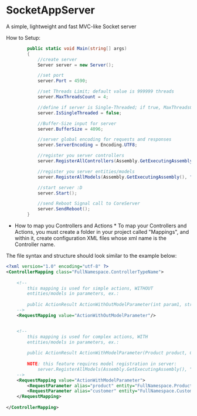 # SocketAppServer
A simple, lightweight and fast MVC-like Socket server


How to Setup:
```C#
        public static void Main(string[] args)
        {
            //create server
            Server server = new Server();

            //set port
            server.Port = 4590;

            //set Threads Limit; default value is 999999 threads
            server.MaxThreadsCount = 4;

            //define if server is Single-Threaded; if true, MaxThreadsCount is ignored
            server.IsSingleThreaded = false;

            //Buffer-Size input for server
            server.BufferSize = 4096;

            //server global encoding for requests and responses
            server.ServerEncoding = Encoding.UTF8;

            //register you server controllers
            server.RegisterAllControllers(Assembly.GetExecutingAssembly(), "FullNamespaceNameForControllers");

            //register you server entities/models
            server.RegisterAllModels(Assembly.GetExecutingAssembly(), "FullNamespaceNameForModels");

            //start server :D
            server.Start();

            //send Reboot Signal call to CoreServer
            server.SendReboot();
        }
```


* How to map you Controllers and Actions *
To map your Controllers and Actions, you must create a folder in your project called "Mappings", and within it, create configuration XML files whose xml name is the Controller name.

The file syntax and structure should look similar to the example below:

```XML
<?xml version="1.0" encoding="utf-8" ?>
<ControllerMapping class="FullNamespace.ControllerTypeName">
	
	<!-- 
		this mapping is used for simple actions, WITHOUT
		entities/models in parameters, ex.:
		
		public ActionResult ActionWithOutModelParameter(int param1, string param2, decimal param3) ...
	-->
	<RequestMapping value="ActionWithOutModelParameter"/>


	<!-- 
		this mapping is used for complex actions, WITH
		entities/models in parameters, ex.:
		
		public ActionResult ActionWithModelParameter(Product product, Customer customer) ...
		
		NOTE: this feature requires model registration in server: 
		    server.RegisterAllModels(Assembly.GetExecutingAssembly(), "FullNamespaceNameForModels");
	-->
	<RequestMapping value="ActionWithModelParameter">
		<RequestParameter alias="product" entity="FullNamespace.Product" />
		<RequestParameter alias="customer" entity="FullNamespace.Customer" />
	</RequestMapping>
	
</ControllerMapping>
```
